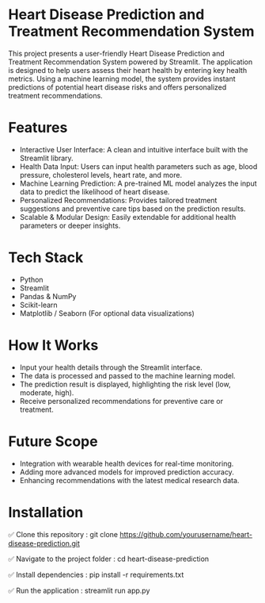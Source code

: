 # Heart Disease Prediction and Treatment Recommendation System
This project presents a user-friendly Heart Disease Prediction and Treatment Recommendation System powered by Streamlit. The application is designed to help users assess their heart health by entering key health metrics. Using a machine learning model, the system provides instant predictions of potential heart disease risks and offers personalized treatment recommendations.

# Features
* Interactive User Interface: A clean and intuitive interface built with the Streamlit library.
* Health Data Input: Users can input health parameters such as age, blood pressure, cholesterol levels, heart rate, and more.
* Machine Learning Prediction: A pre-trained ML model analyzes the input data to predict the likelihood of heart disease.
* Personalized Recommendations: Provides tailored treatment suggestions and preventive care tips based on the prediction results.
* Scalable & Modular Design: Easily extendable for additional health parameters or deeper insights.
  
# Tech Stack
* Python
* Streamlit
* Pandas & NumPy
* Scikit-learn 
* Matplotlib / Seaborn (For optional data visualizations)
  
# How It Works
* Input your health details through the Streamlit interface.
* The data is processed and passed to the machine learning model.
* The prediction result is displayed, highlighting the risk level (low, moderate, high).
* Receive personalized recommendations for preventive care or treatment.
  
# Future Scope
* Integration with wearable health devices for real-time monitoring.
* Adding more advanced models for improved prediction accuracy.
* Enhancing recommendations with the latest medical research data.
  
# Installation
✅ Clone this repository :
git clone https://github.com/yourusername/heart-disease-prediction.git

✅ Navigate to the project folder :
cd heart-disease-prediction 

✅ Install dependencies :
pip install -r requirements.txt 

✅ Run the application :
streamlit run app.py  
